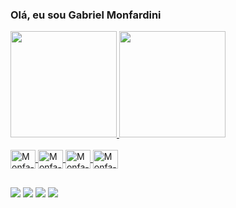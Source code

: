 ### Olá, eu sou Gabriel Monfardini
<div>
  <a href="https://github.com/Monfardini">
  <img height="170em" src="https://github-readme-stats.vercel.app/api?username=Monfardini&show_icons=true&theme=react&include_all_commits=true&count_private=true"/>
  <img height="170em" src="https://github-readme-stats.vercel.app/api/top-langs/?username=Monfardini&layout=compact&langs_count=16&theme=react"/>
</div>
<div style="display: inline_block"><br>
  <img align="center" alt="Monfa-python" height="30" width="40" src="https://cdn.jsdelivr.net/gh/devicons/devicon/icons/python/python-original.svg"/>
  <img align="center" alt="Monfa-html" height="30" width="40" src="https://cdn.jsdelivr.net/gh/devicons/devicon/icons/html5/html5-original.svg"/>       
  <img align="center" alt="Monfa-css" height="30" width="40" src="https://cdn.jsdelivr.net/gh/devicons/devicon/icons/css3/css3-original.svg"/>
  <img align="center" alt="Monfa-javascript" height="30" width="40" src="https://cdn.jsdelivr.net/gh/devicons/devicon/icons/javascript/javascript-plain.svg"/>
</div>

  ##
  <div>
    <a href="mailto:monfardini22g@gmail.com"><img src="https://img.shields.io/badge/Gmail-D14836?style=for-the-badge&logo=gmail&logoColor=white"></a>
    <a href=""><img src="https://img.shields.io/badge/Discord-7289DA?style=for-the-badge&logo=discord&logoColor=white"></a>
    <a href="linkedin.com/in/gabriel-monfardini-de-oliveira-285b411b9"><img src="https://img.shields.io/badge/LinkedIn-0077B5?style=for-the-badge&logo=linkedin&logoColor=white"></a>
   <a href=""><img src="https://img.shields.io/badge/WhatsApp-25D366?style=for-the-badge&logo=whatsapp&logoColor=white"></a>
  </div>
